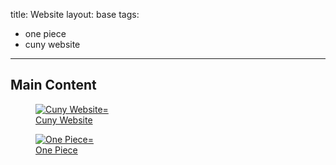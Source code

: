 title: Website
layout: base
tags:
  - one piece
  - cuny website
---
<h2 class="mainHeading">Main Content</h2>
<a href="/cunywebsite.html" class="card-link"> <!--this is to talk about the indvidual images sends it to a different page-->
        <article class="program-card">
          <figure><img src="/images/cunywebsite.png" alt="Cuny Website="img-responsive"> <figcaption class="captions">Cuny Website</figcaption></figure>
        </article>
      </a>
      <a href="/onepiece.html" class="card-link"> <!--this is to talk about the indvidual images sends it to a different page-->
        <article class="program-card">
          <figure><img src="/images/onepiece.png" alt="One Piece="img-responsive"> <figcaption class="captions">One Piece</figcaption></figure>
        </article>
      </a>
